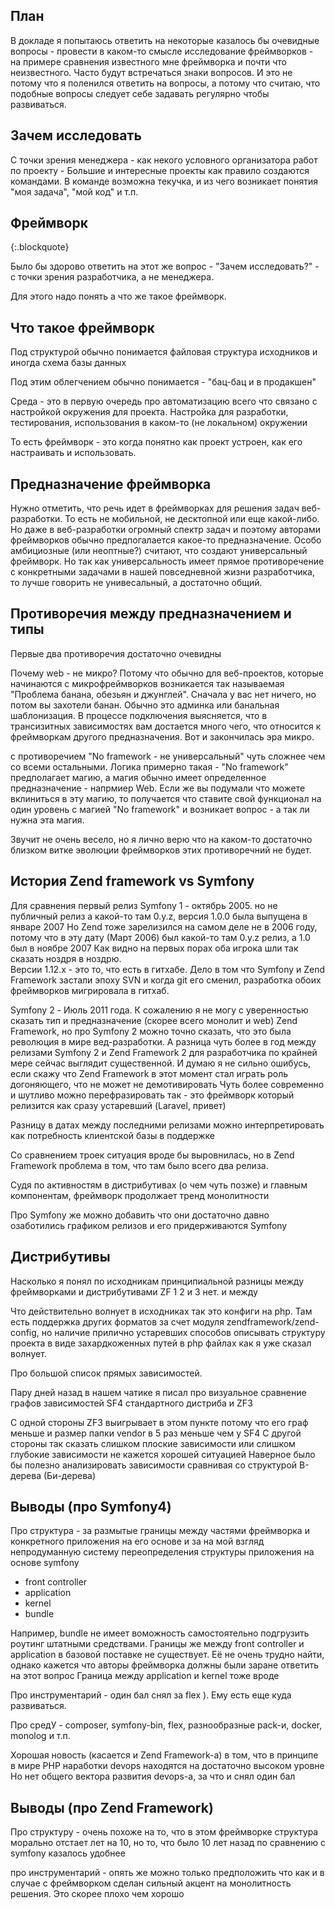 ## План ##

В докладе я попытаюсь ответить на некоторые казалось бы очевидные вопросы - провести в каком-то смысле исследование фреймворков - на примере сравнения известного мне фреймворка и почти что неизвестного. 
Часто будут встречаться знаки вопросов. И это не потому что я поленился ответить на вопросы, а потому что считаю, что подобные вопросы следует себе задавать регулярно чтобы развиваться. 

## Зачем исследовать ##

С точки зрения менеджера - как некого условного организатора работ по проекту - 
Большие и интересные проекты как правило создаются командами. В команде возможна текучка, и из чего возникает понятия "моя задача", "мой код" и т.п.

## Фреймворк ##
{:.blockquote}

Было бы здорово ответить на этот же вопрос - "Зачем исследовать?" - с точки зрения разработчика, а не менеджера.

Для этого надо понять а что же такое фреймворк.

## Что такое фреймворк ##

Под структурой обычно понимается файловая структура исходников и иногда схема базы данных 

Под этим облегчением обычно понимается - "бац-бац и в продакшен"

Среда - это в первую очередь про автоматизацию всего что связано с настройкой окружения для проекта.
Настройка для разработки, тестирования, использования в каком-то (не локальном) окружении

То есть фреймворк - это когда понятно как проект устроен, как его настраивать и использовать.  

## Предназначение фреймворка ##

Нужно отметить, что речь идет в фреймворках для решения задач веб-разработки. То есть не мобильной, не десктопной или еще какой-либо. 
Но даже в веб-разработки огромный спектр задач и поэтому авторами фреймворков обычно предпогалается какое-то предназначение.
Особо амбициозные (или неоптные?) считают, что создают универсальный фреймворк.
Но так как универсальность имеет прямое противоречение с конкретными задачами в нашей повседневной жизни разработчика, то лучше говорить не унивесальный, а достаточно общий. 

## Противоречия между предназначением и типы ##

Первые два противоречия достаточно очевидны

Почему web - не микро? Потому что обычно для веб-проектов, которые начинаются с микрофреймворков возникается так называемая "Проблема банана, обезьян и джунглей".
Сначала у вас нет ничего, но потом вы захотели банан. Обычно это админка или банальная шаблонизация. В процессе подключения выясняется, что в трансизитных зависимостях вам достается много чего, что относится к фреймворкам другого предназначения. Вот и закончилась эра микро. 

с противоречием "No framework - не универсальный" чуть сложнее чем со всеми остальными. 
Логика примерно такая - "No framework" предполагает магию, а магия обычно имеет определенное предназначение - напрмиер Web.
Если же вы подумали что можете вклиниться в эту магию, то получается что ставите свой функционал на один уровень с магией "No framework" и возникает вопрос - а так ли нужна эта магия.

Звучит не очень весело, но я лично верю что на каком-то достаточно близком витке эволюции фреймворков этих противоречний не будет. 

## История Zend framework vs Symfony ##

Для сравнения первый релиз Symfony 1 - октябрь 2005. но не публичный релиз а какой-то там 0.y.z, версия 1.0.0 была выпущена в январе 2007
Но Zend тоже зарелизился на самом деле не в 2006 году, потому что в эту дату (Март 2006) был какой-то там 0.y.z релиз, а 1.0 был в ноябре 2007
Как видно на первых порах оба игрока шли так сказать ноздря в ноздрю.  
Версии 1.12.x - это то, что есть в гитхабе. Дело в том что Symfony и Zend Framework застали эпоху SVN и когда git его сменил, разработка обоих фреймворков мигрировала в гитхаб.  

Symfony 2 - Июль 2011 года. 
К сожалению я не могу с уверенностью сказать тип и предназначение (скорее всего монолит и web) Zend Framework, 
но про Symfony 2 можно точно сказать, что это была революция в мире вед-разработки.
А разница чуть более в год между релизами Symfony 2 и Zend Framework 2 для разработчика по крайней мере сейчас выглядит существенной.
И думаю я не сильно ошибусь, если скажу что Zend Framework в этот момент стал играть роль догоняющего, что не может не демотивировать
Чуть более современно и шутливо можно перефразировать так - это фреймворк который релизится как сразу устаревший (Laravel, привет)
 
Разницу в датах между последними релизами можно интерпретировать как потребность клиентской базы в поддержке 

Со сравнением троек ситуация вроде бы выровнилась, но в Zend Framework проблема в том, что там было всего два релиза.

Судя по активностям в дистрибутивах (о чем чуть позже) и главным компонентам, фреймворк продолжает тренд монолитности 

Про Symfony же можно добавить что они достаточно давно озаботились графиком релизов и его придерживаются
Symfony 

## Дистрибутивы ##

Насколько я понял по исходникам принципиальной разницы между фреймворками и дистрибутивами ZF 1 2 и 3 нет. и между 

Что действительно волнует в исходниках так это конфиги на php. 
Там есть поддержка других форматов за счет модуля zendframework/zend-config, 
но наличие прилично устаревших способов описывать структуру проекта в виде захардкоженных путей в php файлах как я уже сказал волнует.  

Про большой список прямых зависимостей.

Пару дней назад в нашем чатике я писал про визуальное сравнение графов зависимостей SF4 стандартного дистриба и ZF3 

С одной стороны ZF3 выигрывает в этом пункте потому что его граф меньше и размер папки vendor в 5 раз меньше чем у SF4
С другой стороны так сказать слишком плоские зависимости или слишком глубокие зависимости не кажется хорошей ситуацией 
Наверное было бы полезно анализировать зависимости сравнивая со структурой B-дерева (Би-дерева)

## Выводы (про Symfony4) ##

Про структура - за размытые границы между частями фреймворка и конкретного приложения на его основе 
и за на мой взгляд непродуманную систему переопределения структуры приложения на основе symfony

* front controller
* application
* kernel
* bundle

Например, bundle не имеет воможность самостоятельно подгрузить роутинг штатными средствами.
Границы же между front controller и application в базовой поставке не существует.
Её не очень трудно найти, однако кажется что авторы фреймворка должны были заране ответить на этот вопрос 
Граница между application и kernel тоже вроде 

Про инструментарий - один бал снял за flex ). Ему есть еще куда развиваться. 

Про средУ - composer, symfony-bin, flex, разнообразные pack-и, docker, monolog и т.п.

Хорошая новость (касается и Zend Framework-а) в том, что в принципе в мире PHP наработки devops находятся на достаточно высоком уровне  
Но нет общего вектора развития devops-а, за что и снял один бал 

## Выводы (про Zend Framework) ##

Про структуру - очень похоже на то, что в этом фреймворке структура морально отстает лет на 10,
но то, что было 10 лет назад по сравнению с symfony казалось удобнее

про инструментарий - опять же можно только предположить что как и в случае с фреймворком сделан сильный акцент на монолитность решения. 
Это скорее плохо чем хорошо

